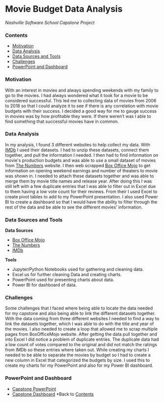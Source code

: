 # Movie Budget Data Analysis
*Nashville Software School Capstone Project*

### **Contents**
- [Motivation](#Motivation)
- [Data Analysis](#Data-Analysis)
- [Data Sources and Tools](#Data-Sources-and-Tools)
- [Challenges](#Challenges)
- [PowerPoint and Dashboard](#PowerPoint-and-Dashboard)




### **Motivation**
With an interest in movies and always spending weekends with my family to go to the movies. I had always wondered what it took for a movie to be considered successful. This led me to collecting data of movies from 2006 to 2018 so that I could analyze it to see if there is any correlation with movie budgets with their success. I decided a good way for me to gauge success in movies was by how profitable they were. If there weren’t was I able to find something that successful movies have in common.




### **Data Analysis**
In my analysis, I found 3 different websites to help collect my data. With [IMDb](https://www.imdb.com/) I used their datasets. I had to unzip these datasets, connect them together, and pull the information I needed. I then had to find information on movie's production budgets and was able to use a small dataset of movies from [The Numbers](https://www.the-numbers.com/) website. I  then web scrapped [Box Office Mojo](https://www.boxofficemojo.com/?ref_=bo_nb_yl_mojologo) to get information on opening weekend earnings and number of theaters to movie was shown in. I needed to attach these datasets together and was able to merge them by movie title names and release year. After doing this I was still left with a few duplicate entries that I was able to filter out in Excel due to them having a low vote count for their reviews. From their I used Excel to create pivot tables to add to my PowerPoint presentation. I also used Power BI to create a dashboard so that I would have the ability to filter through the rest of the data and be able to see the different movies' information.








### **Data Sources and Tools**
**Data Sources**
- [Box Office Mojo](https://www.boxofficemojo.com/?ref_=bo_nb_yl_mojologo)
- [The Numbers](https://www.the-numbers.com/)
- [IMDb](https://www.imdb.com/)

**Tools**
- Jupyter/Python Notebooks used for gathering and cleaning data.
- Excel us for further cleaning Data and creating charts.
- PowerPoint used for presenting charts about data.
- Power BI for dashboard of data.






### **Challenges**
Some challenges that I faced where being able to locate the data needed for my capstone and also being able to link the different datasets together. With the data coming from three different websites I needed to find a way to link the datasets together, which I was able to do with the title and year of the movies. I also needed to create a loop that allowed me to scrap multiple pages from BoxOfficeMojo website. After getting the data pull together and into Excel I did notice a problem of duplicate entries. The duplicate data had a low count of votes compared to the original and did not match the ratings from IMDb so these entries where taken out. While creating my charts I needed to be able to separate the movies by budget so I had to create a new column in Excel that categorized the budgets by size. I used this to create my charts for my PowerPoint and also for my Power BI dashboard.


### **PowerPoint and Dashboard**
- [Capstone PowerPoint](https://github.com/Coleman-R/Movie_Capstone/blob/main/Capstone_presentation.pptx)
- [Capstone Dashboard](https://github.com/Coleman-R/Movie_Capstone/blob/main/Movie_Capstone.pbix)
*Back to [Contents](#Contents)
